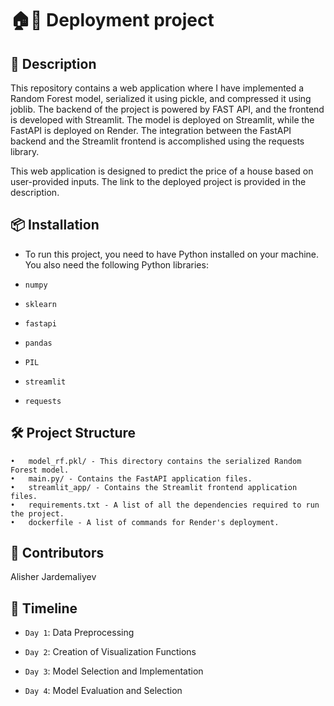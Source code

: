 # 🏠🏢 Deployment project

## 📜 Description


This repository contains a web application where I have implemented a Random Forest model, serialized it using pickle, 
and compressed it using joblib. The backend of the project is powered by FAST API, and the frontend is developed with Streamlit.
The model is deployed on Streamlit, while the FastAPI is deployed on Render. The integration between the FastAPI backend 
and the Streamlit frontend is accomplished using the requests library. 

This web application is designed to predict the price of a house based on user-provided inputs. 
The link to the deployed project is provided in the description.



## 📦 Installation
 
- To run this project, you need to have Python installed on your machine.
  You also need the following Python libraries:

- `numpy`

- `sklearn`

- `fastapi`

- `pandas`

- `PIL`

- `streamlit`

- `requests`


## 🛠️ Project Structure

	•	model_rf.pkl/ - This directory contains the serialized Random Forest model.
	•	main.py/ - Contains the FastAPI application files.
	•	streamlit_app/ - Contains the Streamlit frontend application files.
	•	requirements.txt - A list of all the dependencies required to run the project.
	•	dockerfile - A list of commands for Render's deployment.


## 👥 Contributors

Alisher Jardemaliyev 


## 📅 Timeline

- `Day 1`: Data Preprocessing

- `Day 2`: Creation of Visualization Functions

- `Day 3`: Model Selection and Implementation

- `Day 4`: Model Evaluation and Selection